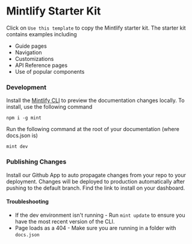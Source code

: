 # Mintlify Starter Kit


Click on `Use this template` to copy the Mintlify starter kit. The starter kit contains examples including

- Guide pages
- Navigation
- Customizations
- API Reference pages
- Use of popular components

### Development

Install the [Mintlify CLI](https://www.npmjs.com/package/mint) to preview the documentation changes locally. To install, use the following command

```
npm i -g mint
```

Run the following command at the root of your documentation (where docs.json is)

```
mint dev
```

### Publishing Changes

Install our Github App to auto propagate changes from your repo to your deployment. Changes will be deployed to production automatically after pushing to the default branch. Find the link to install on your dashboard. 

#### Troubleshooting

- If the dev environment isn't running - Run `mint update` to ensure you have the most recent version of the CLI.
- Page loads as a 404 - Make sure you are running in a folder with `docs.json`
